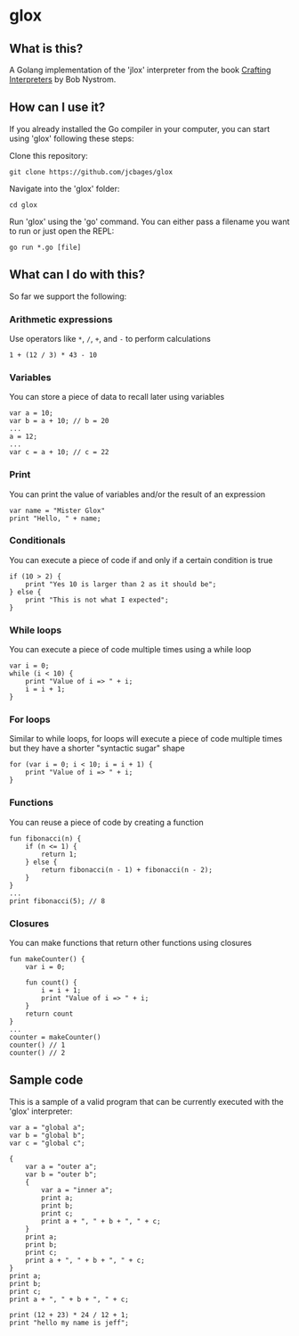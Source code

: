 # glox

## What is this?
A Golang implementation of the 'jlox' interpreter from the book [Crafting Interpreters](https://craftinginterpreters.com/) by Bob Nystrom.

## How can I use it?
If you already installed the Go compiler in your computer, you can start using 'glox' following these steps:

Clone this repository:
```
git clone https://github.com/jcbages/glox
```

Navigate into the 'glox' folder:
```
cd glox
```

Run 'glox' using the 'go' command. You can either pass a filename you want to run or just open the REPL: 
```
go run *.go [file]
```

## What can I do with this?
So far we support the following:

### Arithmetic expressions
Use operators like `*`, `/`, `+`, and `-` to perform calculations
```
1 + (12 / 3) * 43 - 10
```

### Variables
You can store a piece of data to recall later using variables
```
var a = 10;
var b = a + 10; // b = 20
...
a = 12;
...
var c = a + 10; // c = 22
```

### Print
You can print the value of variables and/or the result of an expression
```
var name = "Mister Glox"
print "Hello, " + name;
```

### Conditionals
You can execute a piece of code if and only if a certain condition is true
```
if (10 > 2) {
    print "Yes 10 is larger than 2 as it should be";
} else {
    print "This is not what I expected";
}
```

### While loops
You can execute a piece of code multiple times using a while loop
```
var i = 0;
while (i < 10) {
    print "Value of i => " + i;
    i = i + 1;
}
```

### For loops
Similar to while loops, for loops will execute a piece of code multiple times but they 
have a shorter "syntactic sugar" shape
```
for (var i = 0; i < 10; i = i + 1) {
    print "Value of i => " + i;
}
```

### Functions
You can reuse a piece of code by creating a function
```
fun fibonacci(n) {
    if (n <= 1) {
        return 1;
    } else {
        return fibonacci(n - 1) + fibonacci(n - 2);
    }
}
...
print fibonacci(5); // 8
```

### Closures
You can make functions that return other functions using closures
```
fun makeCounter() {
    var i = 0;

    fun count() {
        i = i + 1;
        print "Value of i => " + i;
    }
    return count
}
...
counter = makeCounter()
counter() // 1
counter() // 2
```

## Sample code
This is a sample of a valid program that can be currently executed with the 'glox' interpreter:
```
var a = "global a";
var b = "global b";
var c = "global c";

{
    var a = "outer a";
    var b = "outer b";
    {
        var a = "inner a";
        print a;
        print b;
        print c;
        print a + ", " + b + ", " + c;
    }
    print a;
    print b;
    print c;
    print a + ", " + b + ", " + c;
}
print a;
print b;
print c;
print a + ", " + b + ", " + c;

print (12 + 23) * 24 / 12 + 1;
print "hello my name is jeff";
```
